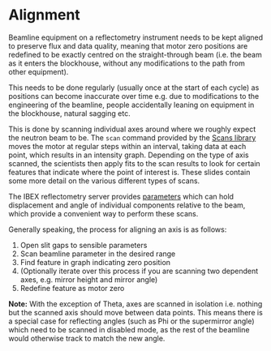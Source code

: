 # Alignment

Beamline equipment on a reflectometry instrument needs to be kept aligned to preserve flux and data quality, meaning that motor zero positions are redefined to be exactly centred on the straight-through beam (i.e. the beam as it enters the blockhouse, without any modifications to the path from other equipment).

This needs to be done regularly (usually once at the start of each cycle) as positions can become inaccurate over time e.g. due to modifications to the engineering of the beamline, people accidentally leaning on equipment in the blockhouse, natural sagging etc. 

This is done by scanning individual axes around where we roughly expect the neutron beam to be. The `scan` command provided by the [Scans library](https://github.com/ISISNeutronMuon/InstrumentScripts) moves the motor at regular steps within an interval, taking data at each point, which results in an intensity graph. Depending on the type of axis scanned, the scientists then apply fits to the scan results to look for certain features that indicate where the point of interest is. These slides contain some more detail on the various different types of scans.

The IBEX reflectometry server provides [parameters](https://github.com/ISISComputingGroup/ibex_developers_manual/wiki/Reflectometry-Beamline-Parameters) which can hold displacement and angle of individual components relative to the beam, which provide a convenient way to perform these scans.

Generally speaking, the process for aligning an axis is as follows:
1. Open slit gaps to sensible parameters
1. Scan beamline parameter in the desired range
1. Find feature in graph indicating zero position
1. (Optionally iterate over this process if you are scanning two dependent axes, e.g. mirror height and mirror angle)
1. Redefine feature as motor zero

**Note:** With the exception of Theta, axes are scanned in isolation i.e. nothing but the scanned axis should move between data points. This means there is a special case for reflecting angles (such as Phi or the supermirror angle) which need to be scanned in disabled mode, as the rest of the beamline would otherwise track to match the new angle.